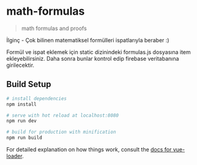 # math-formulas

> math formulas and proofs

İlginç - Çok bilinen matematiksel formülleri ispatlarıyla beraber :)

Formül ve ispat eklemek için static dizinindeki formulas.js dosyasına item ekleyebilirsiniz. Daha sonra bunlar kontrol edip firebase veritabanına girilecektir.

## Build Setup

``` bash
# install dependencies
npm install

# serve with hot reload at localhost:8080
npm run dev

# build for production with minification
npm run build
```

For detailed explanation on how things work, consult the [docs for vue-loader](http://vuejs.github.io/vue-loader).
